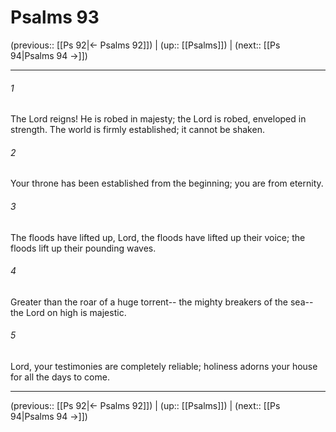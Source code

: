 # Psalms 93

(previous:: [[Ps 92|← Psalms 92]]) | (up:: [[Psalms]]) | (next:: [[Ps 94|Psalms 94 →]])

***


###### 1 
The Lord reigns! He is robed in majesty; the Lord is robed, enveloped in strength. The world is firmly established; it cannot be shaken. 

###### 2 
Your throne has been established from the beginning; you are from eternity. 

###### 3 
The floods have lifted up, Lord, the floods have lifted up their voice; the floods lift up their pounding waves. 

###### 4 
Greater than the roar of a huge torrent-- the mighty breakers of the sea-- the Lord on high is majestic. 

###### 5 
Lord, your testimonies are completely reliable; holiness adorns your house for all the days to come.

***

(previous:: [[Ps 92|← Psalms 92]]) | (up:: [[Psalms]]) | (next:: [[Ps 94|Psalms 94 →]])
